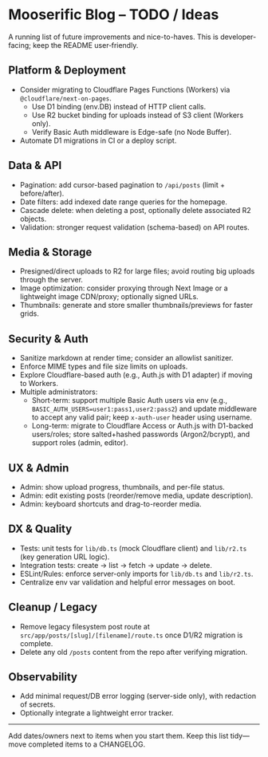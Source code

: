 # Mooserific Blog – TODO / Ideas

A running list of future improvements and nice-to-haves. This is developer-facing; keep the README user‑friendly.

## Platform & Deployment
- Consider migrating to Cloudflare Pages Functions (Workers) via `@cloudflare/next-on-pages`.
  - Use D1 binding (env.DB) instead of HTTP client calls.
  - Use R2 bucket binding for uploads instead of S3 client (Workers only).
  - Verify Basic Auth middleware is Edge-safe (no Node Buffer).
- Automate D1 migrations in CI or a deploy script.

## Data & API
- Pagination: add cursor-based pagination to `/api/posts` (limit + before/after).
- Date filters: add indexed date range queries for the homepage.
- Cascade delete: when deleting a post, optionally delete associated R2 objects.
- Validation: stronger request validation (schema-based) on API routes.

## Media & Storage
- Presigned/direct uploads to R2 for large files; avoid routing big uploads through the server.
- Image optimization: consider proxying through Next Image or a lightweight image CDN/proxy; optionally signed URLs.
- Thumbnails: generate and store smaller thumbnails/previews for faster grids.

## Security & Auth
- Sanitize markdown at render time; consider an allowlist sanitizer.
- Enforce MIME types and file size limits on uploads.
- Explore Cloudflare-based auth (e.g., Auth.js with D1 adapter) if moving to Workers.
 - Multiple administrators:
   - Short-term: support multiple Basic Auth users via env (e.g., `BASIC_AUTH_USERS=user1:pass1,user2:pass2`) and update middleware to accept any valid pair; keep `x-auth-user` header using username.
   - Long-term: migrate to Cloudflare Access or Auth.js with D1-backed users/roles; store salted+hashed passwords (Argon2/bcrypt), and support roles (admin, editor).

## UX & Admin
- Admin: show upload progress, thumbnails, and per-file status.
- Admin: edit existing posts (reorder/remove media, update description).
- Admin: keyboard shortcuts and drag-to-reorder media.

## DX & Quality
- Tests: unit tests for `lib/db.ts` (mock Cloudflare client) and `lib/r2.ts` (key generation URL logic).
- Integration tests: create → list → fetch → update → delete.
- ESLint/Rules: enforce server-only imports for `lib/db.ts` and `lib/r2.ts`.
- Centralize env var validation and helpful error messages on boot.

## Cleanup / Legacy
- Remove legacy filesystem post route at `src/app/posts/[slug]/[filename]/route.ts` once D1/R2 migration is complete.
- Delete any old `/posts` content from the repo after verifying migration.

## Observability
- Add minimal request/DB error logging (server-side only), with redaction of secrets.
- Optionally integrate a lightweight error tracker.

---
Add dates/owners next to items when you start them. Keep this list tidy—move completed items to a CHANGELOG.